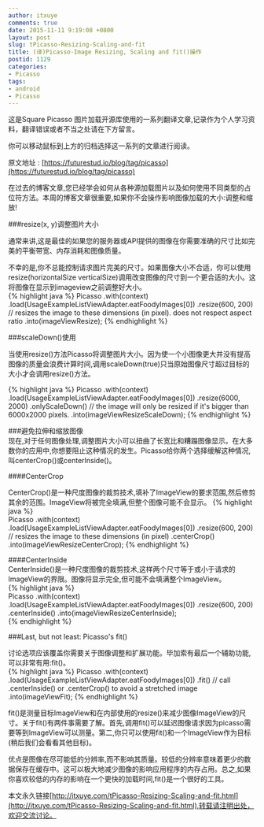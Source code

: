 ```yaml
---
author: itxuye
comments: true
date: 2015-11-11 9:19:08 +0800
layout: post
slug: tPicasso-Resizing-Scaling-and-fit
title: (译)Picasso-Image Resizing, Scaling and fit()操作
postid: 1129
categories: 
- Picasso
tags:
- android
- Picasso
--- 
```

这是Square Picasso 图片加载开源库使用的一系列翻译文章,记录作为个人学习资料，翻译错误或者不当之处请在下方留言。  
  
你可以移动鼠标到上方的归档选择这一系列的文章进行阅读。  
  
原文地址 : [https://futurestud.io/blog/tag/picasso](https://futurestud.io/blog/tag/picasso)  
  
在过去的博客文章,您已经学会如何从各种源加载图片以及如何使用不同类型的占位符方法。本周的博客文章很重要,如果你不会操作影响图像加载的大小:调整和缩放!  
  
<!-- more -->      
  
###resize(x, y)调整图片大小  
   
通常来讲,这是最佳的如果您的服务器或API提供的图像在你需要准确的尺寸比如完美的平衡带宽、内存消耗和图像质量。  
  
不幸的是,你不总能控制请求图片完美的尺寸。如果图像大小不合适，你可以使用resize(horizontalSize verticalSize)调用改变图像的尺寸到一个更合适的大小。这将图像在显示到imageview之前调整好大小。  
{% highlight java %} 
Picasso
    .with(context)
    .load(UsageExampleListViewAdapter.eatFoodyImages[0])
    .resize(600, 200) // resizes the image to these dimensions (in pixel). does not respect aspect ratio
    .into(imageViewResize);
{% endhighlight %} 
  
###scaleDown()使用  
  
当使用resize()方法Picasso将调整图片大小。因为使一个小图像更大并没有提高图像的质量会浪费计算时间,调用scaleDown(true)只当原始图像尺寸超过目标的大小才会调用resize()方法。  
  
{% highlight java %}
 Picasso
    .with(context)
    .load(UsageExampleListViewAdapter.eatFoodyImages[0])
    .resize(6000, 2000)
    .onlyScaleDown() // the image will only be resized if it's bigger than 6000x2000 pixels.
    .into(imageViewResizeScaleDown); 
{% endhighlight %}  
  
###避免拉伸和缩放图像  
现在,对于任何图像处理,调整图片大小可以扭曲了长宽比和糟蹋图像显示。在大多数你的应用中,你想要阻止这种情况的发生。Picasso给你两个选择缓解这种情况,叫centerCrop()或centerInside()。  
  
####CenterCrop  
  
CenterCrop()是一种尺度图像的裁剪技术,填补了ImageView的要求范围,然后修剪其余的范围。ImageView将被完全填满,但整个图像可能不会显示。
{% highlight java %}  
Picasso
    .with(context)
    .load(UsageExampleListViewAdapter.eatFoodyImages[0])
    .resize(600, 200) // resizes the image to these dimensions (in pixel)
    .centerCrop() 
    .into(imageViewResizeCenterCrop);
{% endhighlight %}   
  
####CenterInside  
CenterInside()是一种尺度图像的裁剪技术,这样两个尺寸等于或小于请求的ImageView的界限。图像将显示完全,但可能不会填满整个ImageView。  
{% highlight java %}  
Picasso
    .with(context)
    .load(UsageExampleListViewAdapter.eatFoodyImages[0])
    .resize(600, 200)
    .centerInside() 
    .into(imageViewResizeCenterInside);  
{% endhighlight %}   
  
###Last, but not least: Picasso's fit()  
  
讨论选项应该覆盖你需要关于图像调整和扩展功能。毕加索有最后一个辅助功能,可以非常有用:fit()。   
  {% highlight java %}
Picasso
    .with(context)
    .load(UsageExampleListViewAdapter.eatFoodyImages[0])
    .fit()
    // call .centerInside() or .centerCrop() to avoid a stretched image
    .into(imageViewFit);
{% endhighlight %}   
  
fit()是测量目标ImageView和在内部使用的resize()来减少图像ImageView的尺寸。关于fit()有两件事需要了解。首先,调用fit()可以延迟图像请求因为picasso需要等到ImageView可以测量。第二,你只可以使用fit()和一个ImageView作为目标(稍后我们会看看其他目标)。  
  
优点是图像在尽可能低的分辨率,而不影响其质量。较低的分辨率意味着更少的数据保存在缓存中。这可以极大地减少图像的影响应用程序的内存占用。总之,如果你喜欢较低的内存的影响在一个更快的加载时间,fit()是一个很好的工具。  
  
   

本文永久链接[http://itxuye.com/tPicasso-Resizing-Scaling-and-fit.html](http://itxuye.com/tPicasso-Resizing-Scaling-and-fit.html),转载请注明出处，欢迎交流讨论。 